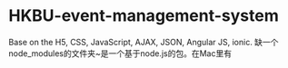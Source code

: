 # HKBU-event-management-system
Base on the H5, CSS, JavaScript, AJAX, JSON, Angular JS, ionic.
缺一个node_modules的文件夹~是一个基于node.js的包。在Mac里有
